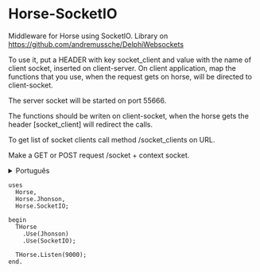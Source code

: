 ﻿# Horse-SocketIO
Middleware for Horse using SocketIO.
Library on https://github.com/andremussche/DelphiWebsockets

To use it, put a HEADER with key socket_client and value with the name of client socket, inserted on client-server.
On client application, map the functions that you use, when the request gets on horse, will be directed to client-socket.

The server socket will be started on port 55666.

The functions should be writen on client-socket, when the horse gets the header [socket_client] will redirect the calls.

To get list of socket clients call method /socket_clients on URL.

Make a GET or POST request /socket + context socket.

<details>
  <summary>Português</summary>

  ```
  Middleware para Horse utilizando SocketIO.
  Biblioteca disponibilizada no link https://github.com/andremussche/DelphiWebsockets

  Para utilizar, coloque no HEADER a chave socket_client e o valor com o nome do cliente desejado.
  Na aplicação cliente, mapeie as funções que deseja, quando o request bater no horse, será direcionado para o client-socket.

  O servidor Socket será startado na porta 55666.

  As funções serão escritas dentro do cliente, e quando o horse receber o cabeçalho [socket_client] irá redirecionar as chamadas.

  Para obter a lista de clientes, chame o método /socket_clients na URL.
  ```
</details>

```delphi
uses
  Horse,
  Horse.Jhonson,
  Horse.SocketIO;

begin
  THorse
    .Use(Jhonson)
    .Use(SocketIO);
   
  THorse.Listen(9000);  
end.
```

